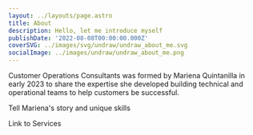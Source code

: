 ```yaml
---
layout: ../layouts/page.astro
title: About
description: Hello, let me introduce myself
publishDate: '2022-08-08T00:00:00.000Z'
coverSVG: ../images/svg/undraw/undraw_about_me.svg
socialImage: ../images/undraw/undraw_about_me.png
---
```


Customer Operations Consultants was formed by Mariena Quintanilla in early 2023 to share the expertise she developed building technical and operational teams to help customers be successful.

Tell Mariena's story and unique skills

Link to Services